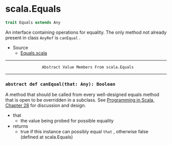 
#                                 scala.Equals                                 #

```scala
trait Equals extends Any
```

An interface containing operations for equality. The only method not already
present in class `AnyRef` is `canEqual` .

* Source
  * [Equals.scala](https://github.com/scala/scala/tree/6d09a1ba5f/src/library/scala/Equals.scala#L1)


--------------------------------------------------------------------------------
                    Abstract Value Members From scala.Equals
--------------------------------------------------------------------------------


### `abstract def canEqual(that: Any): Boolean`                              ###

A method that should be called from every well-designed equals method that is
open to be overridden in a subclass. See
[Programming in Scala, Chapter 28](http://www.artima.com/pins1ed/object-equality.html)
for discussion and design.

* that
  * the value being probed for possible equality
* returns
  * true if this instance can possibly equal `that` , otherwise false
(defined at scala.Equals)
